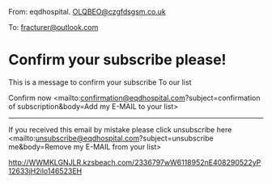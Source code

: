 From: eqdhospital. <OLQBEO@czgfdsgsm.co.uk>

To: fracturer@outlook.com


# Confirm your subscribe please!


This is a message to confirm your subscribe To our list


Confirm now <mailto:confirmation@eqdhospital.com?subject=confirmation of subscription&body=Add my E-MAIL to your list>  




________________________________


If you received this email by mistake please click unsubscribe here <mailto:unsubscribe@eqdhospital.com?subject=unsubscribe me&body=Remove my E-MAIL from your list>  


 <http://WWMKLGNJLR.kzsbeach.com/2336797wW6118952nE408290522yP12633jH2ilo146523EH> 

